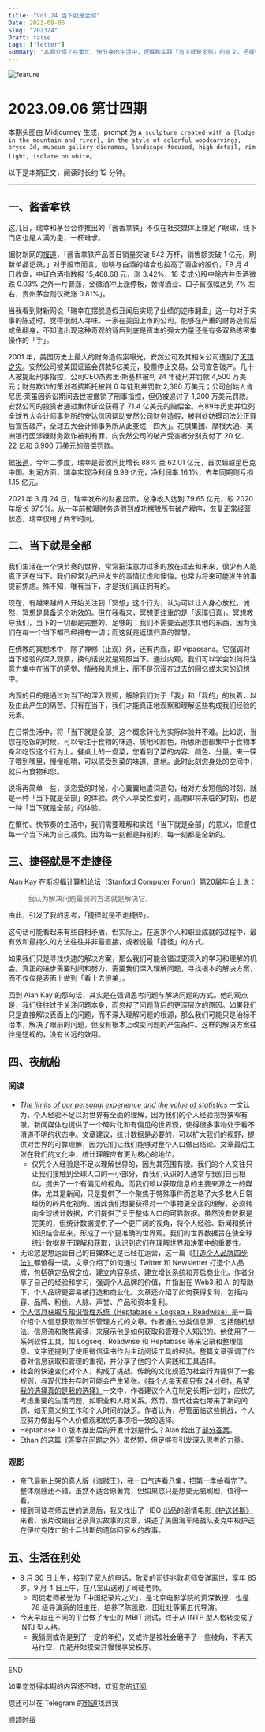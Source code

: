 ```yaml
---
title: "Vol.24 当下就是全部"
Date: 2023-09-06
Slug: "202324"
Draft: false
tags: ["letter"]
Summary: "本期介绍了在繁忙、快节奏的生活中，理解和实践「当下就是全部」的意义，把握住每一个当下来为自己减负的重要性。同时，分享了关于解决问题的思考方式，强调真正的进步需要时间和努力，需要深入理解问题，寻找根本的解决方案，而不仅仅是表面上做到「看上去很美」。此外，本文还介绍了一些有趣的阅读和观影资源，以及一些生活中的感悟和经验。"
---
```


![feature](https://cos.justgoidea.com/justgoidea/uPic/2023/09/05/F5GedRXWcAAhMi7.jpg)

# 2023.09.06 第廿四期

本期头图由 Midjourney 生成，prompt 为 `A sculpture created with a [lodge in the mountain and river], in the style of colorful woodcarvings, bryce 3d, museum gallery dioramas, landscape-focused, high detail, rim light, isolate on white`。

以下是本期正文，阅读时长约 12 分钟。

---

## 一、酱香拿铁

这几日，瑞幸和茅台合作推出的「酱香拿铁」不仅在社交媒体上赚足了眼球，线下门店也是人满为患，一杯难求。

据财新网的[报道](https://www.caixin.com/2023-09-04/102100286.html)，「酱香拿铁产品首日销量突破 542 万杯，销售额突破 1 亿元，刷新单品记录。」对于股市而言，咖啡与白酒的结合也拉高了酒企的股价，「9 月 4 日收盘，中证白酒指数报 15,468.68 元，涨 3.42%，18 支成分股中除古井贡酒微跌 0.03% 之外一片普涨，金徽酒冲上涨停板，舍得酒业、口子窖涨幅达到 7% 左右，贵州茅台则仅微涨 0.81%」。

当我看到财新网说「瑞幸在摆脱造假丑闻后实现了业绩的逆市翻盘」这一句对于实事的陈述时，觉得很耐人寻味。一家在美国上市的公司，能够在严重的财务造假后咸鱼翻身，不知道出现这种奇观的背后到底是资本的强大力量还是有多双熟练密集操作的「手」。

2001 年，美国历史上最大的财务造假案曝光，安然公司及其相关公司遭到了[灭顶之灾](https://baike.baidu.com/item/%E5%AE%89%E7%84%B6%E4%BA%8B%E4%BB%B6/2875381)。安然公司被美国证监会罚款5亿美元，股票停止交易，公司宣告破产。几十人被提起刑事指控，公司CEO杰弗里·斯基林被判 24 年徒刑并罚款 4,500 万美元；财务欺诈的策划者费斯托被判 6 年徒刑并罚款 2,380 万美元；公司创始人肯尼思·莱虽因诉讼期间去世被撤销了刑事指控，但仍被追讨了 1,200 万美元罚款。安然公司的投资者通过集体诉讼获得了 71.4 亿美元的赔偿金。有89年历史并位列全球五大会计师事务所的安达信因帮助安然公司财务造假，被判处妨碍司法公正罪后宣告破产，全球五大会计师事务所从此变成「四大」。花旗集团、摩根大通、美洲银行因涉嫌财务欺诈被判有罪，向安然公司的破产受害者分别支付了 20 亿、22 亿和 6,900 万美元的赔偿罚款。

据[报道](https://www.caixin.com/2023-08-02/102089189.html?originReferrer=caixinsearch_pc)，今年二季度，瑞幸是营收同比增长 88% 至 62.01 亿元，首次超越星巴克中国。利润方面，瑞幸实现净利润 9.99 亿元，净利润率 16.1%，去年同期则亏损 1.15 亿元。

2021 年 3 月 24 日，瑞幸发布的财报显示，总净收入达到 79.65 亿元，较 2020 年增长 97.5%。从一年前被曝财务造假到成功摆脱所有破产程序，恢复正常经营状态，瑞幸仅用了两年时间。

## 二、当下就是全部

我们生活在一个快节奏的世界，常常把注意力过多的放在过去和未来，很少有人能真正活在当下。我们经常为已经发生的事情忧虑和懊悔，也常为将来可能发生的事提前焦虑。殊不知，唯有当下，才是我们真正拥有的。

现在，有越来越的人开始关注到「冥想」这个行为，认为可以让人身心放松。诚然，冥想是具备这个功效的。但在我看来，冥想更注重的是「返璞归真」。冥想教导我们，当下的一切都是完整的、足够的；我们不需要去追求其他的东西，因为我们在每一个当下都已经拥有一切；而这就是返璞归真的智慧。

在佛教的冥想术中，除了禅修（止观）外，还有内观，即 vipassana。它强调对当下经验的深入观察，换句话说就是观照当下。通过内观，我们可以学会如何将注意力集中在当下的感觉、情绪和思想上，而不是沉浸在过去的回忆或未来的幻想中。

内观的目的是通过对当下的深入观照，解除我们对于「我」和「我的」的执着，以及由此产生的痛苦。只有在当下，我们才能真正地观察和理解这些构成我们经验的元素。

在日常生活中，将「当下就是全部」这个概念转化为实际体验并不难。比如说，当您在吃饭的时候，可以专注于食物的味道、质地和颜色，所思所想都集中于食物本身和吃饭这个行为上。餐桌上的一盘菜，您看到了菜的内容、颜色、分量。夹一筷子喂到嘴里，慢慢咀嚼，可以感受到菜的味道、质地。此时此刻您身处的空间中，就只有食物和您。

说得再简单一些，谈恋爱的时候，小心翼翼地遣词造句，给对方发短信的时刻，就是一种「当下就是全部」的体验。两个人享受性爱时，高潮即将来临的时刻，也是一种「当下就是全部」的体验。

在繁忙、快节奏的生活中，我们需要理解和实践「当下就是全部」的意义，把握住每一个当下来为自己减负。因为每一刻都是特别的，每一刻都是全新的。

## 三、捷径就是不走捷径

Alan Kay 在斯坦福计算机论坛（Stanford Computer Forum）第20届年会上说：

> 我认为解决问题最弱的方法就是解决它。

由此，引发了我的思考，「捷径就是不走捷径」。

这句话可能看起来有些自相矛盾，但实际上，在追求个人和职业成就的过程中，最有效和最持久的方法往往并非最直接，或者说最「捷径」的方式。

如果我们只是寻找快速的解决方案，那么我们可能会错过更深入的学习和理解的机会。真正的进步需要时间和努力，需要我们深入理解问题，寻找根本的解决方案，而不仅仅是表面上做到「看上去很美」。

回到 Alan Kay 的那句话，其实是在强调思考问题与解决问题的方式。他的观点是，我们往往过于关注问题本身，而忽视了问题背后的更深层次的原因。如果我们只是直接解决表面上的问题，而不深入理解问题的根源，那么我们可能只是治标不治本，解决了眼前的问题，但没有根本上改变问题的产生条件。这样的解决方案往往是短视的，没有长远的效用。

## 四、夜航船

### 阅读

- *[The limits of our personal experience and the value of statistics](https://ourworldindata.org/limits-personal-experience)* 一文认为，个人经验不足以对世界有全面的理解，因为我们的个人经验视野狭窄有限。新闻媒体也提供了一个碎片化和有偏见的世界观，使得很多事物处于看不清道不明的状态中。文章建议，统计数据是必要的，可以扩大我们的视野，提供对世界的可靠理解，因为它们让我们能够对整个人口做出结论。文章最后主张在我们的文化中，统计理解应有更为核心的地位。
  - 仅凭个人经验是不足以理解世界的，因为其范围有限。我们的个人交往只让我们接触到全球人口的一小部分，而我们认识的人通常与我们自己相似，提供了一个有偏见的视角。而我们赖以获取信息的主要来源之一的媒体，尤其是新闻，只是提供了一个聚焦于特殊事件而忽略了大多数人日常经历的碎片化视角。因此我们想要获得对一个事物更全面的理解，必须转向全球统计数据，它们提供了关于整体人口的可靠数据。虽然没有数据是完美的，但统计数据提供了一个更广阔的视角，将个人经验、新闻和统计知识结合起来，形成了一个更准确的世界观。我们的世界数据旨在使全球统计数据易于理解和获取，认识到它们在理解世界和决策中的重要性。
- 无论您是想运营自己的自媒体还是已经在运营，这一篇《[打造个人品牌四步法》](https://www.web3brand.io/p/4-steps-playbook-to-build-individual-brand)都值得一读。文章介绍了如何通过 Twitter 和 Newsletter 打造个人品牌，包括确定品牌定位、建立内容系统、建立增长系统和开启商业化。作者分享了自己的经验和学习，强调个人品牌的价值，并指出在 Web3 和 AI 的帮助下，个人品牌更容易被打造和商业化。文章还介绍了如何获得复利，包括内容、品牌、粉丝、人脉、声誉、产品和资本复利。
- [个人信息获取与知识管理系统（Heptabase + Logseq + Readwise）](https://www.pseudoyu.com/zh/2023/09/05/my_personal_pkm_input_output_system/)是一篇介绍个人信息获取和知识管理方式的文章。作者通过分类信息源，包括随机想法、信息流和聚焦阅读，来展示他是如何获取和管理个人知识的。他使用了一系列软件工具，如 Logseq、Readwise 和 Heptabase 等来记录和整理信息。文字还提到了使用微信读书作为主动阅读工具的经验。整篇文章强调了作者对信息获取和管理的重视，并分享了他的个人实践和工具选择。
- 社会的快速变化对个人，构成了挑战。传统的文化规范为社会行为提供了一套规则，与现代性共存时可能会产生紧张。[《每个人每天都只有 24 小时，希望我的选择真的是我的选择》](https://justinyan.me/post/5790)一文中，作者建议个人在制定长期计划时，应优先考虑重要的生活问题，如职业和人际关系。然而，现代社会也带来了新的问题，如无意义的工作和个人时间的缺乏。作者认为，尽管面临这些挑战，个人应努力做出与个人价值观和优先事项相一致的选择。
- Heptabase 1.0 版本推出后的开发计划是什么？Alan 给出了[部分答案](https://medium.com/heptabase/heptabase-1-0-b9939aec6e62?source=rss-7f54ec92397a------2)。
- Ethan 的这篇《[答案在问题之外》](https://xlog.app/api/redirection?characterId=57569&noteId=99)虽然短，但足够有引发深入思考的力量。

### 观影

- 奈飞最新上架的真人版[《海贼王》](https://www.bilibili.com/video/BV1uu4y1Q7sF/?vd_source=d864d6f9a3b2e72486e5b8e9c0c3f7e7)，我一口气连看八集，把第一季给看完了。整体观感还不错，虽然不适合原著党，但如果您只是想要无脑刷剧，值得一看。
- 接到司徒老师去世的消息后，我又找出了 HBO 出品的剧情电影[《护送钱斯》](https://baike.baidu.com/item/%E6%8A%A4%E9%80%81%E9%92%B1%E6%96%AF/4986161)来看，该片改编自记录真实故事的文章，讲述了美国海军陆战队麦克中校护送在伊拉克阵亡的士兵钱斯的遗体回家乡的故事。

## 五、生活在别处

- 8 月 30 日上午，接到了家人的电话，敬爱的司徒兆敦老师安详离世，享年 85 岁。9 月 4 日上午，在八宝山送别了司徒老师。
  - 司徒老师被誉为「中国纪录片之父」，是北京电影学院的资深教授，也是 78 级导演系的班主任，培养了陈凯歌、田壮壮等第五代导演。
- 今天早起在不同的平台做了专业的 MBIT 测试，终于从 INTP 型人格转变成了 INTJ 型人格。
  - 我猜测或许是到了一定的年纪，又或许是被社会磨平了一些棱角，不再天马行空，而是开始接受并慢慢享受秩序。

---

END

如果您觉得本期的内容还不错，欢迎您的[订阅](https://justgoidea.com/newsletter/)

您还可以在 Telegram 的[频道](https://t.me/justgoidea)找到我

顺颂时绥
